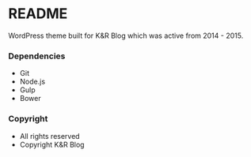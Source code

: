 # README
WordPress theme built for K&R Blog which was active from 2014 - 2015.

### Dependencies
- Git
- Node.js
- Gulp
- Bower

### Copyright
- All rights reserved
- Copyright K&R Blog

